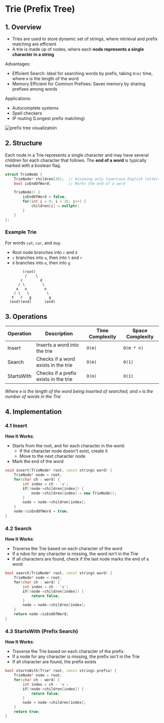 # Trie (Prefix Tree)

## 1. Overview

- Tries are used to store dynamic set of strings, where retrieval and prefix matching are efficient
- A trie is made up of nodes, where each **node represents a single character in a string**

Advantages:

- Efficient Search: Ideal for searching words by prefix, taking `O(m)` time, where `m` is the length of the word
- Memory Efficient for Common Prefixes: Saves memory by sharing prefixes among words

Applications:

- Autocomplete systems
- Spell checkers
- IP routing (Longest prefix matching)

![prefix tree visualizatoin](https://media.geeksforgeeks.org/wp-content/uploads/20220828232752/Triedatastructure1.png)

## 2. Structure

Each node in a Trie represents a single character and may have several children for each character that follows. The **end of a word** is typically marked with a boolean flag.

```cpp
struct TrieNode {
    TrieNode* children[26];  // Assuming only lowercase English letters (a-z)
    bool isEndOfWord;        // Marks the end of a word

    TrieNode() {
        isEndOfWord = false;
        for(int i = 0; i < 26; i++) {
            children[i] = nullptr;
        }
    }
};
```

### Example Trie

For words `cat`, `car`, and `dog`:

- Root node branches into `c` and `d`
- `c` branches into `a`, then into `t` and `r`
- `d` branches into `o`, then into `g`

```
        (root)
         /    \
       c        d
      / \        \
     a   o        o
    / \   \        \
   t   r   g        g
  (end)(end)      (end)
```

## 3. Operations


| Operation  | Description                           | Time Complexity | Space Complexity |
| ------------ | --------------------------------------- | ----------------- | ------------------ |
| Insert     | Inserts a word into the trie          | `O(m)`          | `O(m * n)`       |
| Search     | Checks if a word exists in the trie   | `O(m)`          | `O(1)`           |
| StartsWith | Checks if a prefix exists in the trie | `O(m)`          | `O(1)`           |

*Where `m` is the length of the word being inserted of searched, and `n` is the number of words in the Trie*

## 4. Implementation

### 4.1 Insert

**How It Works**:

- Starts from the root, and for each character in the word:
  - If the character node doesn't exist, create it
  - Move to the next character node
- Mark the end of the word

```cpp
void insert(TrieNode* root, const string& word) {
    TrieNode* node = root;
    for(char ch : word) {
        int index = ch - 'a';
        if(!node->children[index]) {
            node->children[index] = new TrieNode();
        }
        node = node->children[index];
    }
    node->isEndOfWord = true;
}
```

### 4.2 Search

**How It Works**:

- Traverse the Trie based on each character of the word
- If a ndoe for any character is missing, the word isn't in the Trie
- If all characters are found, check if the last node marks the end of a word

```cpp
bool search(TrieNode* root, const string& word) {
    TrieNode* node = root;
    for(char ch : word) {
        int index = ch - 'a';
        if(!node->children[index]) {
            return false;
        }
        node = node->children[index];
    }
    return node->isEndOfWord;
}
```

### 4.3 StartsWith (Prefix Search)

**How It Works**:

- Traverse the Trie based on each character of the prefix
- If a node for any character is missing, the prefix isn't in the Trie
- If all character are found, the prefix exists

```cpp
bool startsWith(Trie* root, const string& prefix) {
    TrieNode* node = root;
    for(char ch : word) {
        int index = ch - 'a';
        if(!node->children[index]) {
            return false;
        }
        node = node->children[index];
    }
    return true;
}
```
